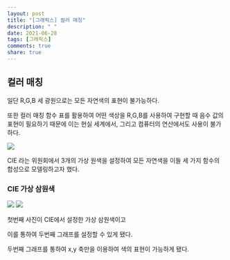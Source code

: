```yaml
---
layout: post
title: "[그래픽스] 컬러 매칭"
description: " "
date: 2021-06-28
tags: [그래픽스]
comments: true
share: true
---
```


## 컬러 매칭

일단 R,G,B 세 광원으로는 모든 자연색의 표현이 불가능하다.

또한 컬러 매칭 함수 표를 활용하여 어떤 색상을 R,G,B를 사용하여 구현할 때 음수 값의 표현이 필요하기 때문에 이는 현실 세계에서, 그리고 컴퓨터의 연산에서도 사용이 불가하다.

<img src="https://upload.wikimedia.org/wikipedia/commons/thumb/8/87/CIE1931_XYZCMF.png/1024px-CIE1931_XYZCMF.png">

CIE 라는 위원회에서 3개의 가상 원색을 설정하여 모든 자연색을 이들 세 가지 함수의 합성으로 모델링하고자 했다.

### CIE 가상 삼원색

<img src="https://slidesplayer.org/slide/11219605/60/images/6/CIE+%EC%BB%AC%EB%9F%AC+%EB%AA%A8%EB%8D%B8+Commission+Inernationale+d+Eclairage.jpg">

<img src="https://ablitzdesign.files.wordpress.com/2018/12/black-body.png?w=303">

첫번째 사진이 CIE에서 설정한 가상 삼원색이고

이를 통하여 두번째 그래프를 설정할 수 있게 됐다.

두번째 그래프를 통하여 x,y 축만을 이용하여 색의 표현이 가능하게 됐다.
